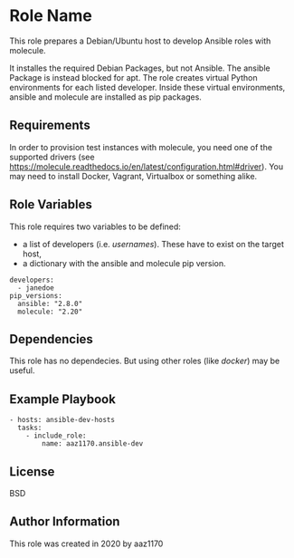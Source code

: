 Role Name
=========

This role prepares a Debian/Ubuntu host to develop Ansible roles with molecule.

It installes the required Debian Packages, but not Ansible. The
ansible Package is instead blocked for apt. The role creates virtual
Python environments for each listed developer. Inside these virtual
environments, ansible and molecule are installed as pip packages.

Requirements
------------

In order to provision test instances with molecule, you need one of the
supported drivers (see
https://molecule.readthedocs.io/en/latest/configuration.html#driver).
You may need to install Docker, Vagrant, Virtualbox or something alike.

Role Variables
--------------

This role requires two variables to be defined:
- a list of developers (i.e. _usernames_). These have to exist on the target host,
- a dictionary with the ansible and molecule pip version.

<p></p>

    developers:
      - janedoe
    pip_versions:
      ansible: "2.8.0"
      molecule: "2.20"

Dependencies
------------

This role has no dependecies. But using other roles (like _docker_) may be
useful.

Example Playbook
----------------

    - hosts: ansible-dev-hosts
      tasks:
        - include_role: 
            name: aaz1170.ansible-dev

License
-------

BSD

Author Information
------------------

This role was created in 2020 by aaz1170
